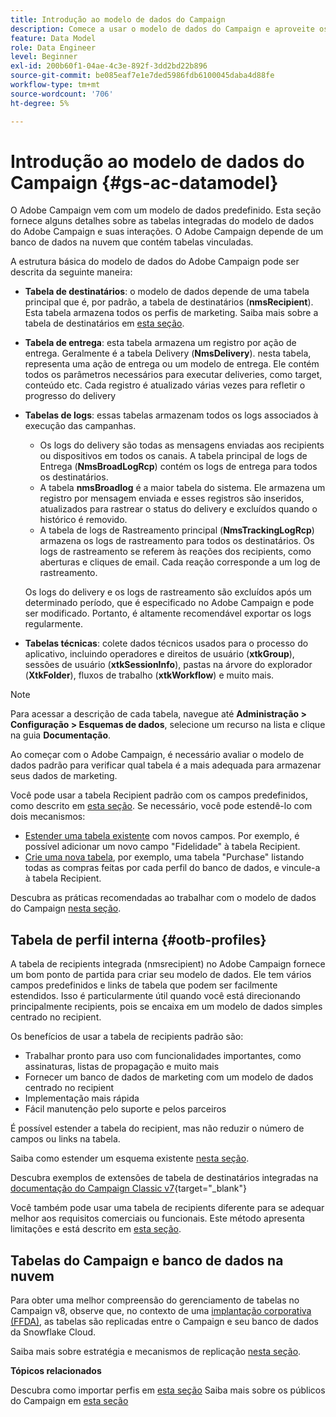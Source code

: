 ```yaml
---
title: Introdução ao modelo de dados do Campaign
description: Comece a usar o modelo de dados do Campaign e aproveite os dados de suas fontes para beneficiar as comunicações e saídas de marketing.
feature: Data Model
role: Data Engineer
level: Beginner
exl-id: 200b60f1-04ae-4c3e-892f-3dd2bd22b896
source-git-commit: be085eaf7e1e7ded5986fdb6100045daba4d88fe
workflow-type: tm+mt
source-wordcount: '706'
ht-degree: 5%

---
```


# Introdução ao modelo de dados do Campaign {#gs-ac-datamodel}

O Adobe Campaign vem com um modelo de dados predefinido. Esta seção fornece alguns detalhes sobre as tabelas integradas do modelo de dados do Adobe Campaign e suas interações. O Adobe Campaign depende de um banco de dados na nuvem que contém tabelas vinculadas.

A estrutura básica do modelo de dados do Adobe Campaign pode ser descrita da seguinte maneira:

* **Tabela de destinatários**: o modelo de dados depende de uma tabela principal que é, por padrão, a tabela de destinatários (**nmsRecipient**). Esta tabela armazena todos os perfis de marketing. Saiba mais sobre a tabela de destinatários em [esta seção](#ootb-profiles).

* **Tabela de entrega**: esta tabela armazena um registro por ação de entrega. Geralmente é a tabela Delivery (**NmsDelivery**). nesta tabela, representa uma ação de entrega ou um modelo de entrega. Ele contém todos os parâmetros necessários para executar deliveries, como target, conteúdo etc. Cada registro é atualizado várias vezes para refletir o progresso do delivery

* **Tabelas de logs**: essas tabelas armazenam todos os logs associados à execução das campanhas.

   * Os logs do delivery são todas as mensagens enviadas aos recipients ou dispositivos em todos os canais. A tabela principal de logs de Entrega (**NmsBroadLogRcp**) contém os logs de entrega para todos os destinatários.
   * A tabela **nmsBroadlog** é a maior tabela do sistema. Ele armazena um registro por mensagem enviada e esses registros são inseridos, atualizados para rastrear o status do delivery e excluídos quando o histórico é removido.
   * A tabela de logs de Rastreamento principal (**NmsTrackingLogRcp**) armazena os logs de rastreamento para todos os destinatários. Os logs de rastreamento se referem às reações dos recipients, como aberturas e cliques de email. Cada reação corresponde a um log de rastreamento.

  Os logs do delivery e os logs de rastreamento são excluídos após um determinado período, que é especificado no Adobe Campaign e pode ser modificado. Portanto, é altamente recomendável exportar os logs regularmente.

* **Tabelas técnicas**: colete dados técnicos usados para o processo do aplicativo, incluindo operadores e direitos de usuário (**xtkGroup**), sessões de usuário (**xtkSessionInfo**), pastas na árvore do explorador (**XtkFolder**), fluxos de trabalho (**xtkWorkflow**) e muito mais.

>[!NOTE]
>
>Para acessar a descrição de cada tabela, navegue até **Administração > Configuração > Esquemas de dados**, selecione um recurso na lista e clique na guia **Documentação**.

Ao começar com o Adobe Campaign, é necessário avaliar o modelo de dados padrão para verificar qual tabela é a mais adequada para armazenar seus dados de marketing.

Você pode usar a tabela Recipient padrão com os campos predefinidos, como descrito em [esta seção](#ootb-profiles). Se necessário, você pode estendê-lo com dois mecanismos:

* [Estender uma tabela existente](extend-schema.md) com novos campos. Por exemplo, é possível adicionar um novo campo &quot;Fidelidade&quot; à tabela Recipient.
* [Crie uma nova tabela](create-schema.md), por exemplo, uma tabela &quot;Purchase&quot; listando todas as compras feitas por cada perfil do banco de dados, e vincule-a à tabela Recipient.

Descubra as práticas recomendadas ao trabalhar com o modelo de dados do Campaign [nesta seção](datamodel-best-practices.md).

## Tabela de perfil interna {#ootb-profiles}

A tabela de recipients integrada (nmsrecipient) no Adobe Campaign fornece um bom ponto de partida para criar seu modelo de dados. Ele tem vários campos predefinidos e links de tabela que podem ser facilmente estendidos. Isso é particularmente útil quando você está direcionando principalmente recipients, pois se encaixa em um modelo de dados simples centrado no recipient.

Os benefícios de usar a tabela de recipients padrão são:

* Trabalhar pronto para uso com funcionalidades importantes, como assinaturas, listas de propagação e muito mais
* Fornecer um banco de dados de marketing com um modelo de dados centrado no recipient
* Implementação mais rápida
* Fácil manutenção pelo suporte e pelos parceiros

É possível estender a tabela do recipient, mas não reduzir o número de campos ou links na tabela.

Saiba como estender um esquema existente [nesta seção](extend-schema.md).

Descubra exemplos de extensões de tabela de destinatários integradas na [documentação do Campaign Classic v7](https://experienceleague.adobe.com/docs/campaign-classic/using/configuring-campaign-classic/editing-schemas/examples-of-schemas-edition.html?lang=pt-BR#extending-a-table){target="_blank"}

Você também pode usar uma tabela de recipients diferente para se adequar melhor aos requisitos comerciais ou funcionais. Este método apresenta limitações e está descrito em [esta seção](custom-recipient.md).

## Tabelas do Campaign e banco de dados na nuvem

Para obter uma melhor compreensão do gerenciamento de tabelas no Campaign v8, observe que, no contexto de uma [implantação corporativa (FFDA)](../architecture/enterprise-deployment.md), as tabelas são replicadas entre o Campaign e seu banco de dados da Snowflake Cloud.

Saiba mais sobre estratégia e mecanismos de replicação [nesta seção](../architecture/replication.md).

**Tópicos relacionados**

Descubra como importar perfis em [esta seção](../start/import.md)
Saiba mais sobre os públicos do Campaign em [esta seção](../start/audiences.md)
